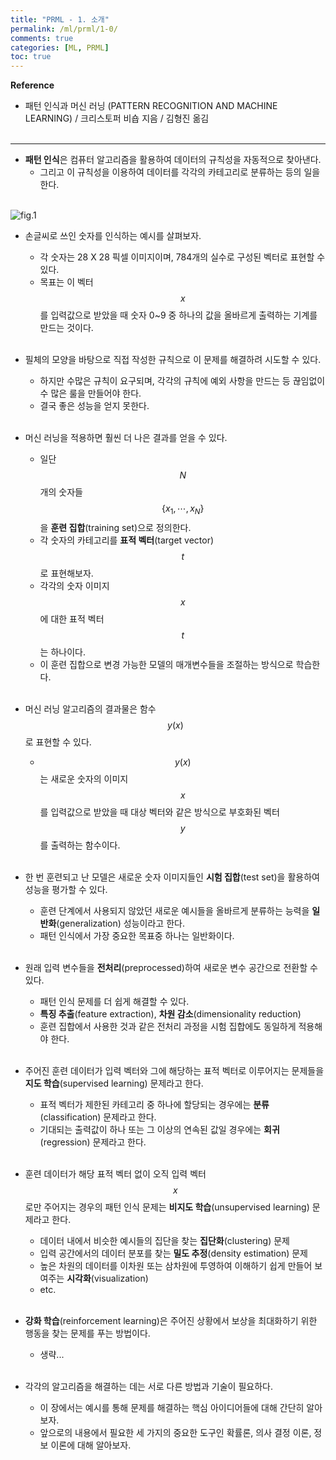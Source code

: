 ```yaml
---
title: "PRML - 1. 소개"
permalink: /ml/prml/1-0/
comments: true
categories: [ML, PRML]
toc: true
---
```


**Reference**

- 패턴 인식과 머신 러닝 (PATTERN RECOGNITION AND MACHINE LEARNING) / 크리스토퍼 비숍 지음 / 김형진 옮김
<br><br>

---

- **패턴 인식**은 컴퓨터 알고리즘을 활용하여 데이터의 규칙성을 자동적으로 찾아낸다.
   - 그리고 이 규칙성을 이용하여 데이터를 각각의 카테고리로 분류하는 등의 일을 한다.
<br><br>

![fig.1](../images/1-0_1.png)

- 손글씨로 쓰인 숫자를 인식하는 예시를 살펴보자.
  - 각 숫자는 28 X 28 픽셀 이미지이며, 784개의 실수로 구성된 벡터로 표현할 수 있다.
  - 목표는 이 벡터 $$ x $$를 입력값으로 받았을 때 숫자 0~9 중 하나의 값을 올바르게 출력하는 기계를 만드는 것이다.
<br><br>

- 필체의 모양을 바탕으로 직접 작성한 규칙으로 이 문제를 해결하려 시도할 수 있다.
  - 하지만 수많은 규칙이 요구되며, 각각의 규칙에 예외 사항을 만드는 등 끊임없이 수 많은 룰을 만들어야 한다.
  - 결국 좋은 성능을 얻지 못한다.
<br><br>

- 머신 러닝을 적용하면 훨씬 더 나은 결과를 얻을 수 있다.
  - 일단 $$ N $$개의 숫자들 $$ \{ x_1, \cdots , x_N \} $$을 **훈련 집합**(training set)으로 정의한다.
  - 각 숫자의 카테고리를 **표적 벡터**(target vector) $$ t $$로 표현해보자.
  - 각각의 숫자 이미지 $$ x $$에 대한 표적 벡터 $$ t $$는 하나이다.
  - 이 훈련 집합으로 변경 가능한 모델의 매개변수들을 조절하는 방식으로 학습한다.
<br><br>

- 머신 러닝 알고리즘의 결과물은 함수 $$ y(x) $$로 표현할 수 있다.
  - $$ y(x) $$는 새로운 숫자의 이미지 $$ x $$를 입력값으로 받았을 때 대상 벡터와 같은 방식으로 부호화된 벡터 $$ y $$를 출력하는 함수이다.
<br><br>

- 한 번 훈련되고 난 모델은 새로운 숫자 이미지들인 **시험 집합**(test set)을 활용하여 성능을 평가할 수 있다.
  - 훈련 단계에서 사용되지 않았던 새로운 예시들을 올바르게 분류하는 능력을 **일반화**(generalization) 성능이라고 한다.
  - 패턴 인식에서 가장 중요한 목표중 하나는 일반화이다.
<br><br>

- 원래 입력 변수들을 **전처리**(preprocessed)하여 새로운 변수 공간으로 전환할 수 있다.
  - 패턴 인식 문제를 더 쉽게 해결할 수 있다.
  - **특징 추출**(feature extraction), **차원 감소**(dimensionality reduction)
  - 훈련 집합에서 사용한 것과 같은 전처리 과정을 시험 집합에도 동일하게 적용해야 한다.
<br><br>

- 주어진 훈련 데이터가 입력 벡터와 그에 해당하는 표적 벡터로 이루어지는 문제들을 **지도 학습**(supervised learning) 문제라고 한다.
  - 표적 벡터가 제한된 카테고리 중 하나에 할당되는 경우에는 **분류**(classification) 문제라고 한다.
  - 기대되는 출력값이 하나 또는 그 이상의 연속된 값일 경우에는 **회귀**(regression) 문제라고 한다.
<br><br>

- 훈련 데이터가 해당 표적 벡터 없이 오직 입력 벡터 $$ x $$로만 주어지는 경우의 패턴 인식 문제는 **비지도 학습**(unsupervised learning) 문제라고 한다.
  - 데이터 내에서 비슷한 예시들의 집단을 찾는 **집단화**(clustering) 문제
  - 입력 공간에서의 데이터 분포를 찾는 **밀도 추정**(density estimation) 문제
  - 높은 차원의 데이터를 이차원 또는 삼차원에 투영하여 이해하기 쉽게 만들어 보여주는 **시각화**(visualization)
  - etc.
<br><br>

- **강화 학습**(reinforcement learning)은 주어진 상황에서 보상을 최대화하기 위한 행동을 찾는 문제를 푸는 방법이다.
  - 생략...
<br><br>

- 각각의 알고리즘을 해결하는 데는 서로 다른 방법과 기술이 필요하다.
  - 이 장에서는 예시를 통해 문제를 해결하는 핵심 아이디어들에 대해 간단히 알아보자.
  - 앞으로의 내용에서 필요한 세 가지의 중요한 도구인 확률론, 의사 결정 이론, 정보 이론에 대해 알아보자.
<br><br>
